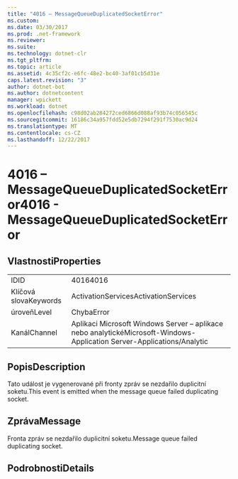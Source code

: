 ```yaml
---
title: "4016 – MessageQueueDuplicatedSocketError"
ms.custom: 
ms.date: 03/30/2017
ms.prod: .net-framework
ms.reviewer: 
ms.suite: 
ms.technology: dotnet-clr
ms.tgt_pltfrm: 
ms.topic: article
ms.assetid: 4c35cf2c-e6fc-48e2-bc40-3af01cb5d31e
caps.latest.revision: "3"
author: dotnet-bot
ms.author: dotnetcontent
manager: wpickett
ms.workload: dotnet
ms.openlocfilehash: c98d02ab284272ced6866d088af93b74c056545c
ms.sourcegitcommit: 16186c34a957fdd52e5db7294f291f7530ac9d24
ms.translationtype: MT
ms.contentlocale: cs-CZ
ms.lasthandoff: 12/22/2017
---
```

# <a name="4016---messagequeueduplicatedsocketerror"></a><span data-ttu-id="a9061-102">4016 – MessageQueueDuplicatedSocketError</span><span class="sxs-lookup"><span data-stu-id="a9061-102">4016 - MessageQueueDuplicatedSocketError</span></span>
## <a name="properties"></a><span data-ttu-id="a9061-103">Vlastnosti</span><span class="sxs-lookup"><span data-stu-id="a9061-103">Properties</span></span>  
  
|||  
|-|-|  
|<span data-ttu-id="a9061-104">ID</span><span class="sxs-lookup"><span data-stu-id="a9061-104">ID</span></span>|<span data-ttu-id="a9061-105">4016</span><span class="sxs-lookup"><span data-stu-id="a9061-105">4016</span></span>|  
|<span data-ttu-id="a9061-106">Klíčová slova</span><span class="sxs-lookup"><span data-stu-id="a9061-106">Keywords</span></span>|<span data-ttu-id="a9061-107">ActivationServices</span><span class="sxs-lookup"><span data-stu-id="a9061-107">ActivationServices</span></span>|  
|<span data-ttu-id="a9061-108">úroveň</span><span class="sxs-lookup"><span data-stu-id="a9061-108">Level</span></span>|<span data-ttu-id="a9061-109">Chyba</span><span class="sxs-lookup"><span data-stu-id="a9061-109">Error</span></span>|  
|<span data-ttu-id="a9061-110">Kanál</span><span class="sxs-lookup"><span data-stu-id="a9061-110">Channel</span></span>|<span data-ttu-id="a9061-111">Aplikaci Microsoft Windows Server – aplikace nebo analytické</span><span class="sxs-lookup"><span data-stu-id="a9061-111">Microsoft-Windows-Application Server-Applications/Analytic</span></span>|  
  
## <a name="description"></a><span data-ttu-id="a9061-112">Popis</span><span class="sxs-lookup"><span data-stu-id="a9061-112">Description</span></span>  
 <span data-ttu-id="a9061-113">Tato událost je vygenerované při fronty zpráv se nezdařilo duplicitní soketu.</span><span class="sxs-lookup"><span data-stu-id="a9061-113">This event is emitted when the message queue failed duplicating socket.</span></span>  
  
## <a name="message"></a><span data-ttu-id="a9061-114">Zpráva</span><span class="sxs-lookup"><span data-stu-id="a9061-114">Message</span></span>  
 <span data-ttu-id="a9061-115">Fronta zpráv se nezdařilo duplicitní soketu.</span><span class="sxs-lookup"><span data-stu-id="a9061-115">Message queue failed duplicating socket.</span></span>  
  
## <a name="details"></a><span data-ttu-id="a9061-116">Podrobnosti</span><span class="sxs-lookup"><span data-stu-id="a9061-116">Details</span></span>
